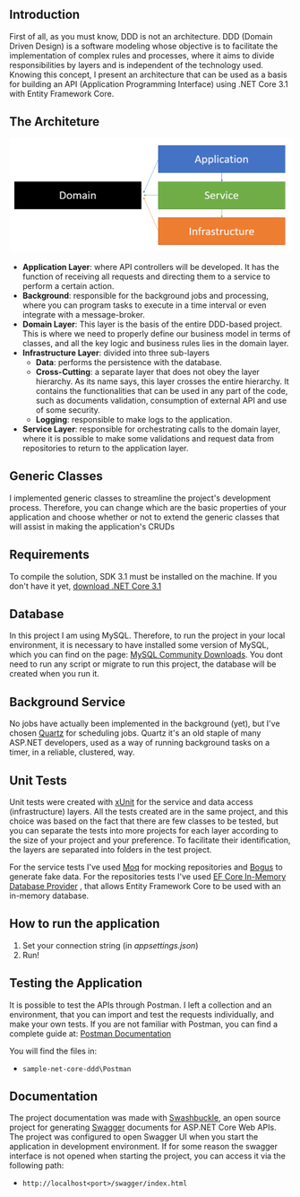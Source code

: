 ## Introduction

First of all, as you must know, DDD is not an architecture. DDD (Domain Driven Design) is a software modeling whose objective is to facilitate the implementation of complex rules and processes, where it aims to divide responsibilities by layers and is independent of the technology used. Knowing this concept, I present an architecture that can be used as a basis for building an API (Application Programming Interface) using .NET Core 3.1 with Entity Framework Core.

## The Architeture

![Architeture of the project](docs/Project_Architeture.PNG)

- **Application Layer**: where API controllers will be developed. It has the function of receiving all requests and directing them to a service to perform a certain action.
- **Background**: responsible for the background jobs and processing, where you can program tasks to execute in a time interval or even integrate with a message-broker.
- **Domain Layer**: This layer is the basis of the entire DDD-based project. This is where we need to properly define our business model in terms of classes, and all the key logic and business rules lies in the domain layer.
- **Infrastructure Layer**: divided into three sub-layers
    - **Data**: performs the persistence with the database.
    - **Cross-Cutting**: a separate layer that does not obey the layer hierarchy. As its name says, this layer crosses the entire hierarchy. It contains the functionalities that can be used in any part of the code, such as documents validation, consumption of external API and use of some security.
    - **Logging**: responsible to make logs to the application.
- **Service Layer**: responsible for orchestrating calls to the domain layer, where it is possible to make some validations and request data from repositories to return to the application layer.

## Generic Classes

I implemented generic classes to streamline the project's development process. Therefore, you can change which are the basic properties of your application and choose whether or not to extend the generic classes that will assist in making the application's CRUDs

## Requirements

To compile the solution, SDK 3.1 must be installed on the machine. If you don't have it yet, [download .NET Core 3.1](https://dotnet.microsoft.com/download/dotnet-core/3.1)

## Database

In this project I am using MySQL. Therefore, to run the project in your local environment, it is necessary to have installed some version of MySQL, which you can find on the page: [MySQL Community Downloads](https://dev.mysql.com/downloads/). You dont need to run any script or migrate to run this project, the database will be created when you run it.

## Background Service

No jobs have actually been implemented in the background (yet), but I've chosen [Quartz](https://github.com/quartznet/quartznet) for scheduling jobs. Quartz it's an old staple of many ASP.NET developers, used as a way of running background tasks on a timer, in a reliable, clustered, way.

## Unit Tests

Unit tests were created with [xUnit](https://xunit.net/) for the service and data access (infrastructure) layers. All the tests created are in the same project, and this choice was based on the fact that there are few classes to be tested, but you can separate the tests into more projects for each layer according to the size of your project and your preference. To facilitate their identification, the layers are separated into folders in the test project.

For the service tests I've used [Moq](https://www.nuget.org/packages/Moq/) for mocking repositories and [Bogus](https://github.com/bchavez/Bogus) to generate fake data. For the repositories tests I've used [EF Core In-Memory Database Provider](https://docs.microsoft.com/en-us/ef/core/providers/in-memory/?tabs=dotnet-core-cli) , that allows Entity Framework Core to be used with an in-memory database.

## How to run the application

1. Set your connection string (in *appsettings.json*)
2. Run!

## Testing the Application

It is possible to test the APIs through Postman. I left a collection and an environment, that you can import and test the requests individually, and make your own tests. If you are not familiar with Postman, you can find a complete guide at: [Postman Documentation](https://learning.postman.com/docs/postman/launching-postman/introduction/)

You will find the files in:

- `sample-net-core-ddd\Postman`

## Documentation

The project documentation was made with [Swashbuckle](https://docs.microsoft.com/en-us/aspnet/core/tutorials/getting-started-with-swashbuckle?view=aspnetcore-3.1&tabs=visual-studio), an open source project for generating [Swagger](https://swagger.io/) documents for ASP.NET Core Web APIs. The project was configured to open Swagger UI when you start the application in development environment. If for some reason the swagger interface is not opened when starting the project, you can access it via the following path:

- `http://localhost<port>/swagger/index.html`
